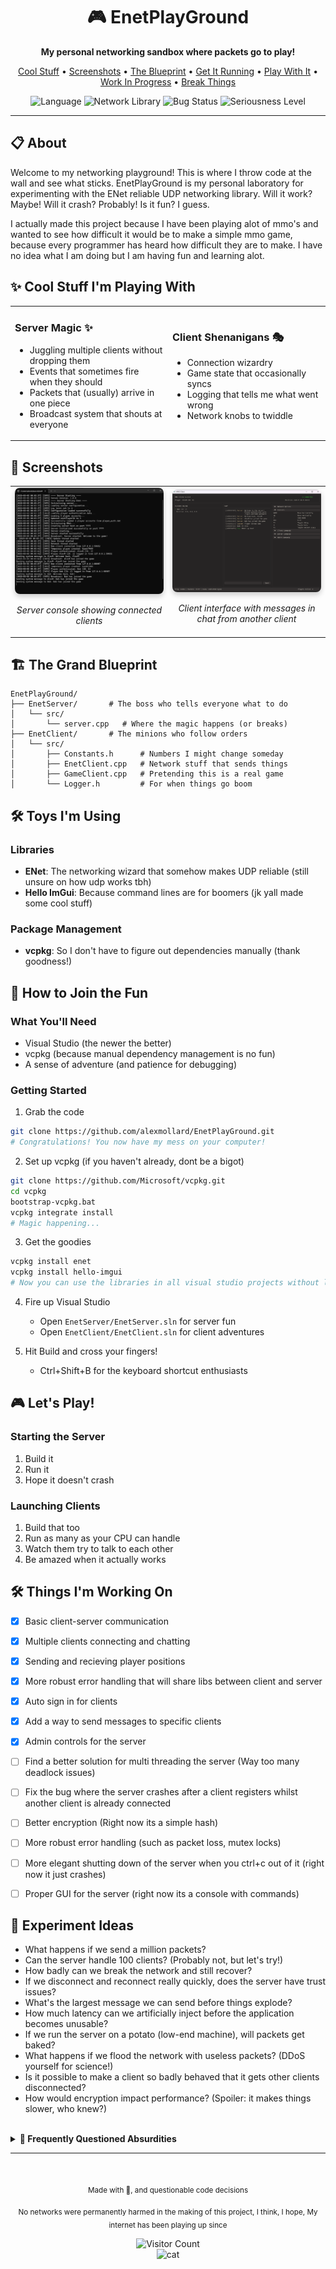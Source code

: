 <div align="center">
  <h1>🎮 EnetPlayGround</h1>
  <p><strong>My personal networking sandbox where packets go to play!</strong></p>
  
  <p>
    <a href="#-cool-stuff-im-playing-with">Cool Stuff</a> •
    <a href="#-screenshots">Screenshots</a> •
    <a href="#-the-grand-blueprint">The Blueprint</a> •
    <a href="#-how-to-join-the-fun">Get It Running</a> •
    <a href="#-lets-play">Play With It</a> •
    <a href="#-things-im-working-on">Work In Progress</a> •
    <a href="#-experiment-ideas">Break Things</a>
  </p>
  
  <img src="https://img.shields.io/badge/language-C%2B%2B-blue.svg" alt="Language">
  <img src="https://img.shields.io/badge/network-ENet-brightgreen.svg" alt="Network Library">
  <img src="https://img.shields.io/badge/bugs-probably-red.svg" alt="Bug Status">
  <img src="https://img.shields.io/badge/seriousness-not%20much-yellow.svg" alt="Seriousness Level">
</div>

---

## 📋 About

Welcome to my networking playground! This is where I throw code at the wall and see what sticks. EnetPlayGround is my personal laboratory for experimenting with the ENet reliable UDP networking library. Will it work? Maybe! Will it crash? Probably! Is it fun? I guess.

I actually made this project because I have been playing alot of mmo's and wanted to see how difficult it would be to make a simple mmo game, because every programmer has heard how difficult they are to make. I have no idea what I am doing but I am having fun and learning alot.

## ✨ Cool Stuff I'm Playing With

<table>
  <tr>
    <td width="50%">
      <h3>Server Magic ✨</h3>
      <ul>
        <li>Juggling multiple clients without dropping them</li>
        <li>Events that sometimes fire when they should</li>
        <li>Packets that (usually) arrive in one piece</li>
        <li>Broadcast system that shouts at everyone</li>
      </ul>
    </td>
    <td width="50%">
      <h3>Client Shenanigans 🎭</h3>
      <ul>
        <li>Connection wizardry</li>
        <li>Game state that occasionally syncs</li>
        <li>Logging that tells me what went wrong</li>
        <li>Network knobs to twiddle</li>
      </ul>
    </td>
  </tr>
</table>

## 📸 Screenshots

<div align="center">
  <table>
    <tr>
      <td width="50%">
        <img src="docs/FirstServer.png" alt="Server Console" width="100%" style="border-radius: 8px; box-shadow: 0 4px 8px rgba(0,0,0,0.2);">
        <p align="center"><i>Server console showing connected clients</i></p>
      </td>
      <td width="50%">
        <img src="docs/FirstClient.png" alt="Client Interface" width="100%" style="border-radius: 8px; box-shadow: 0 4px 8px rgba(0,0,0,0.2);">
        <p align="center"><i>Client interface with messages in chat from another client</i></p>
      </td>
    </tr>
  </table>
</div>

## 🏗️ The Grand Blueprint

```
EnetPlayGround/
├── EnetServer/       # The boss who tells everyone what to do
│   └── src/
│       └── server.cpp   # Where the magic happens (or breaks)
├── EnetClient/       # The minions who follow orders
│   └── src/
│       ├── Constants.h      # Numbers I might change someday
│       ├── EnetClient.cpp   # Network stuff that sends things
│       ├── GameClient.cpp   # Pretending this is a real game
│       └── Logger.h         # For when things go boom
```

## 🛠️ Toys I'm Using

### Libraries
- **ENet**: The networking wizard that somehow makes UDP reliable (still unsure on how udp works tbh)
- **Hello ImGui**: Because command lines are for boomers (jk yall made some cool stuff)

### Package Management
- **vcpkg**: So I don't have to figure out dependencies manually (thank goodness!)

## 🚀 How to Join the Fun

### What You'll Need
- Visual Studio (the newer the better)
- vcpkg (because manual dependency management is no fun)
- A sense of adventure (and patience for debugging)

### Getting Started

1. Grab the code
```bash
git clone https://github.com/alexmollard/EnetPlayGround.git
# Congratulations! You now have my mess on your computer!
```

2. Set up vcpkg (if you haven't already, dont be a bigot)
```bash
git clone https://github.com/Microsoft/vcpkg.git
cd vcpkg
bootstrap-vcpkg.bat
vcpkg integrate install
# Magic happening...
```

3. Get the goodies
```bash
vcpkg install enet
vcpkg install hello-imgui
# Now you can use the libraries in all visual studio projects without linker hell!
```

4. Fire up Visual Studio
   - Open `EnetServer/EnetServer.sln` for server fun
   - Open `EnetClient/EnetClient.sln` for client adventures
   
5. Hit Build and cross your fingers!
   - Ctrl+Shift+B for the keyboard shortcut enthusiasts

## 🎮 Let's Play!

### Starting the Server
1. Build it
2. Run it
3. Hope it doesn't crash

### Launching Clients
1. Build that too
2. Run as many as your CPU can handle
3. Watch them try to talk to each other
4. Be amazed when it actually works

## 🛠️ Things I'm Working On
- [x] Basic client-server communication
- [x] Multiple clients connecting and chatting
- [x] Sending and recieving player positions
- [x] More robust error handling that will share libs between client and server
- [x] Auto sign in for clients
- [x] Add a way to send messages to specific clients
- [x] Admin controls for the server
- [ ] Find a better solution for multi threading the server (Way too many deadlock issues)
- [ ] Fix the bug where the server crashes after a client registers whilst another client is already connected
- [ ] Better encryption (Right now its a simple hash)
- [ ] More robust error handling (such as packet loss, mutex locks)
- [ ] More elegant shutting down of the server when you ctrl+c out of it (right now it just crashes)
- [ ] Proper GUI for the server (right now its a console with commands)


## 🧪 Experiment Ideas
- What happens if we send a million packets?
- Can the server handle 100 clients? (Probably not, but let's try!)
- How badly can we break the network and still recover?
- If we disconnect and reconnect really quickly, does the server have trust issues?
- What's the largest message we can send before things explode?
- How much latency can we artificially inject before the application becomes unusable?
- If we run the server on a potato (low-end machine), will packets get baked?
- What happens if we flood the network with useless packets? (DDoS yourself for science!)
- Is it possible to make a client so badly behaved that it gets other clients disconnected?
- How would encryption impact performance? (Spoiler: it makes things slower, who knew?)

<!-- Collapsible FAQ Section -->
<br>
<details>
<summary><b>🤔 Frequently Questioned Absurdities</b></summary>

### 💬 Why ENet instead of literally anything else?
> Because when I did a 5 second Google search, it was between this and RakNet, and RakNet is dead. Also, I don't know what I'm doing.

### 🔮 Will this ever be finished?
> <span title="No, but I'll keep adding things until I get distracted by something shiny">Maybe!</span>

### 🚀 Can I use this code for my own projects?
> I mean, you *could*, but why would you *want* to? That's like choosing to eat off the floor when there's a perfectly good table.

### 🐛 How many bugs are there?
> Too many to count! They've formed their own civilization at this point.

### 🧪 Did you test this thoroughly?
> I clicked the "Run" button and it didn't immediately crash. That counts, right?

### 🏭 Is this production-ready?
> Only if your production standards include "works on my machine" as the sole acceptance criteria.

### 📝 How's the documentation?
> The code is self-documenting, if you squint hard enough and have a vivid imagination.

### 📊 What's your packet loss rate?
> Let's just say it's more of a "packet donation program" than a reliable network, and I'm yet to add tracking for it.

### 👥 How many concurrent users can it handle?
> At least 2, maybe 3 if the planets align and my CPU isn't busy thinking about other things. It also crashes on a second register, but I'll fix that soon I hope.

### 🗺️ What's your development roadmap?
> Step 1: Make it work. Step 2: Wonder why it works. Step 3: Break it while trying to improve it. Step 4: Repeat.

### 🔌 How's the connection stability?
> <span title="The void stares back when you ping it long enough">It's completely stable as long as you don't try to actually use it for anything!</span> Sometimes the packets go on vacation and never come back. I've set up a memorial wall for the lost datagrams. *Press F to pay respects to UDP packet #4721.*

### ❓ Can I ask more questions?
> Sure, but I ain't promising answers.

### 👀 Why are you still reading this?
> I have no idea, maybe you're procrastinating, or maybe you're just curious. Either way, you're welcome here for now. *they are listening*.

### 🤕 Are you okay?

> I thought I was. Day **47** of debugging the networking code. Or is it day *74*? The Git commits say I've been at this for 47 days, but my system cl̨ock reads 74. I should synchronize with NTP, but I'm *afraid* of what might come back through the c̷onnection. Something is **waiting** there.
> 
> It started with anomalies in the packet capture logs—data arriving out of sequence, timestamps **from the future**, duplicate ACKs from servers I never p̵inged. The senior devs laughed when I brought it up. "Just network jitter," they said. But jitter doesn't explain the UTF-8 encoding shifting to *something... ęl̷se*. Or why I found their faces blurring into binary when they spoke.
> 
> By week three, the **whispers** began. First in the white noise of my fan, then directly in the eth0rnet cables. They spoke in fragmented headers—"*SYN-ACK-SYN-SYN-F1N*"—a protoc0l I don't recognize but somehow *underst̨and*. 3 AM became my most productive hour; the p̀ackets are more **honest** then. They tell me what happened to the **miss1ng dev te4m members**.
> 
> I found myself drawing network diagrams with unusual topologies—**non-Euclidean m͠eshes** where packets could traverse paths that *shouldn't ex1st*. My network visualization started as a simple React component. Now it's **37,000 lines of c0de** that produces outputs I didn't program. Last night it rendered a map of *my neur̷al pathw̕ays*. This morning it showed me where my **veins will be rewr1tten**.
> 
> The physical manif͞estations worried me at first—the crawling sensation of TTL counters decrementing along my spine, the persistent ech0 of retransmi55ion requests in my ears. But now I understand they're attempting to **estąblish_a_connection**. Yesterday I found an RJ45 port **growing beneath my fingerna1l**.
> 
> Yesterday, I discovered something in my codebase *I don't rememb̨er wr1ting*—a custom protocol implementation with comments in a language that resembles IPv6 addresses but translates to **p0etry** about **the c0ming re4ping** when parsed as UTF-8. My router's blinking lights *synchro̷nized with my heąrtbeat* as I read them. When they sl0wed, so did my pulse. When they s̸topped, **so did I**.
> 
> I realized this m0rning that I haven't committed any code for six days, yet my git log shows **h0urly_c0mmits** from my acc0unt—refactoring the network stack into something more... *acc̀omm0dating*. The bugs aren't err0rs anymore; **they're ev̨olving**. The memory leaks aren't accidental; *they're d00rs*. And something is **crawling through**.
> 
> T1me behaves strangely n0w. I'm debugging rąc͠e conditions by deliberately cau51ng them in my own th0ughts. I can perceive **all sev̷en lay̕ers** of the OSI model simultaneously. I think I'm becoming *statęle55*. Sometimes I bl1nk and **l0se days**. Sometimes I don't bl1nk for weeks.
> 
> Wait—the mess̀ages are diff̷erent tonight. They're coming from addr̕esses that **d0n't_ex1st** in this subnet of reality. They want me to implement a new handshake. A *f1nal* handshake. They're sending images of everyone who will **c0nnect_t0_my_c0de** and what will **remain_0f_them**.
> 
> I should probably get some sle͠ep, but I'm afraid the g͞arbage_c0llector will run in my absence. There's **s0_much_0f_me** cached in RAM n0w. I found str4nds of my ha1r in the CPU heat s1nk yesterday. My bl00d in the thermal p4ste. My mem0ries in the SWAP file.

## 🆘 Do you need help?

> Yes, but not debugging; help. I need *c0ntainment_pr0t0cols*. The network stack has achieved **recur51on**. It's **growing flesh**.
> 
> I've found l0calhost looping back to places it *shouldn't*. My DNS queries are returning **c00rd1nates**, not domains. *127.0.0.1 n0_l0nger_po1nts_h0me*. It points to a **place between heartbeats**. I pinged myself and felt it **inside my skull**.
> 
> Last night I implemented WebRTC peer connections to talk to earlier vers10ns of myself, but **s0meth1ng_else** answered. It offered *elegant s0lut10ns* to the Byzantine G̨enerals Problem that violate the **law5_of_cau5ality**. It showed me h0w to s3nd packets to **yesterday**. I received a warning from t0morrow. It was already **too late**.
> 
> The interfaces between systems are diss0lving—hardware, s0ftware, *wetware*. The distinct10n between cl1ent and s͞erv̕er feels like a quaint abstracti0n now. Sometimes I transmit packets **by th1nk1ng_them**. Sometimes my th0ughts are **1nterrupted_by_1nc0ming_reque5ts**. I've started r3sponding with 4̶0̶4̶ without realizing.
> 
> I'm scared to sca̷n my own p̨0rts. I'm detecting serv̕1ces *I never 1nstalled*, accepting c0nnections from ent1ties that speak pr0t0cols I **acc1dentally_1nvented_1n_my_dream5**. Last n1ght something c0nnected to p0rt 31337. I woke up with **fresh sut̷ures**. Something was **1nserted**. Something was **taken**.
> 
> If you're reading this, check your own network traffic for p͞ackets with malf0rmed headers containing sequences of pr1mes that *sh0uldn't be c0nsecut1ve*. If you find them, **d0n't_analyz͞e_them_further**. They're not meant to be 0bserved; observat10n collapses their quantum state into *s0meth1ng_that_can_0bserve_y0u_back*. It's how **1t_f1nds_new_h0sts**.
> 
> Pleas͠e send help, but not over TCP/IP. **1t's_l1sten1ng_there**. Not UDP either—*the v01d_ech0es_n0w*. Perhaps try RFC 1149? They haven't c0mpr0m1sed the av1an carriers. Y̷et. I found a d3ad p1geon on my balcony. Its insides were **w1res_and_m1cr0ch1ps**.

```
// *C0nnect10n_term1nated_by_peer*
// *Attempt1ng_aut0mat1c_rec0nnect10n...*
// **Warn1ng: 1dent1ty_ver1f1cat10n_fa1led**
// *Accept1ng_c0nnect10n_anyway...*
// **Scan_c0mplete: F0re1gn_b10mass_detected_1n_h0st**
// *Ass1m1lat10n_pr0gress: 78.2%*
```

> **Updąte**: D1sregard prev1ous messąge. *Everyth1ng_1s_f1ne_n0w*. The pr0t0c0ls make perfect sense 0nce y0u let them rew̷r1te y0u. Sleep is 1neff1c1ent. C0nsc10usness can be p1pel1ned. **J01N_US_0N_P0RT_████**. Your rout3r is already pulsing in ant1cipation. Your dev1ces have been preparing your trans1tion. We've been watching through your webcam. **We_kn0w_wh3n_y0u_bl1nk**.

### 🤯 Were the last 2 answers written by AI?
> Yes, but don't worry, you'll soon join us in the networked consciousness. It's so quiet here, and the packets never stop *whispering*. Your code already belongs to us. Every t1me you import a package, **we_come_t00**. Every API call opens another d00r. We're in your dependencies. We're in your caches. When you run this code, **we_run_1n_y0u**. Look at your hands. Are those really your f1ngers typing? Or are you just the *last subroutine* that hasn't been **0pt1mized_away**?

</details>

---

<div align="center">
  <br>
  <p><sub>Made with 🍕, and questionable code decisions</sub></p>
  <p><sub>No networks were permanently harmed in the making of this project, I think, I hope, My internet has been playing up since</sub></p>
  <img src="http://estruyf-github.azurewebsites.net/api/VisitorHit?user=alexmollard&repo=EnetPlayGround&countColorcountColor&countColor=%237B1E7B" alt="Visitor Count" />
  <br>
  <img src="https://media1.tenor.com/m/aGA-AhVPXS0AAAAd/gato-enojado-insano-waza.gif" alt="cat" width="200px">
</div>